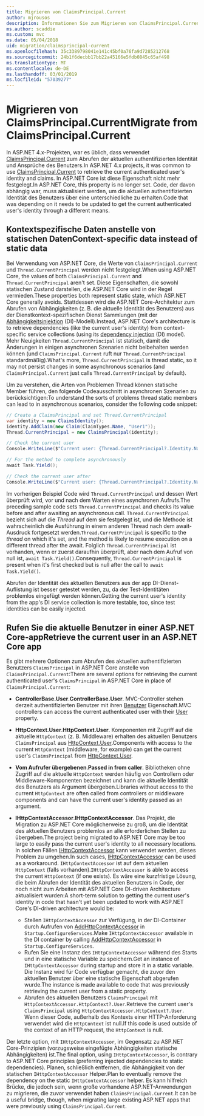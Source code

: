```yaml
---
title: Migrieren von ClaimsPrincipal.Current
author: mjrousos
description: Informationen Sie zum Migrieren von ClaimsPrincipal.Current zum Abrufen des aktuellen authentifizierten Benutzers Identität und Ansprüche in ASP.NET Core.
ms.author: scaddie
ms.custom: mvc
ms.date: 05/04/2018
uid: migration/claimsprincipal-current
ms.openlocfilehash: 35c3389798041e141c45bf0a76fa9d7285212768
ms.sourcegitcommit: 24b1f6decbb17bb22a45166e5fdb0845c65af498
ms.translationtype: MT
ms.contentlocale: de-DE
ms.lasthandoff: 03/01/2019
ms.locfileid: "57039277"
---
```

# <a name="migrate-from-claimsprincipalcurrent"></a><span data-ttu-id="27c41-103">Migrieren von ClaimsPrincipal.Current</span><span class="sxs-lookup"><span data-stu-id="27c41-103">Migrate from ClaimsPrincipal.Current</span></span>

<span data-ttu-id="27c41-104">In ASP.NET 4.x-Projekten, war es üblich, dass verwendet [ClaimsPrincipal.Current](/dotnet/api/system.security.claims.claimsprincipal.current) zum Abrufen der aktuellen authentifizierten Identität und Ansprüche des Benutzers.</span><span class="sxs-lookup"><span data-stu-id="27c41-104">In ASP.NET 4.x projects, it was common to use [ClaimsPrincipal.Current](/dotnet/api/system.security.claims.claimsprincipal.current) to retrieve the current authenticated user's identity and claims.</span></span> <span data-ttu-id="27c41-105">In ASP.NET Core ist diese Eigenschaft nicht mehr festgelegt.</span><span class="sxs-lookup"><span data-stu-id="27c41-105">In ASP.NET Core, this property is no longer set.</span></span> <span data-ttu-id="27c41-106">Code, der davon abhängig war, muss aktualisiert werden, um die aktuellen authentifizierten Identität des Benutzers über eine unterschiedliche zu erhalten.</span><span class="sxs-lookup"><span data-stu-id="27c41-106">Code that was depending on it needs to be updated to get the current authenticated user's identity through a different means.</span></span>

## <a name="context-specific-data-instead-of-static-data"></a><span data-ttu-id="27c41-107">Kontextspezifische Daten anstelle von statischen Daten</span><span class="sxs-lookup"><span data-stu-id="27c41-107">Context-specific data instead of static data</span></span>

<span data-ttu-id="27c41-108">Bei Verwendung von ASP.NET Core, die Werte von `ClaimsPrincipal.Current` und `Thread.CurrentPrincipal` werden nicht festgelegt.</span><span class="sxs-lookup"><span data-stu-id="27c41-108">When using ASP.NET Core, the values of both `ClaimsPrincipal.Current` and `Thread.CurrentPrincipal` aren't set.</span></span> <span data-ttu-id="27c41-109">Diese Eigenschaften, die sowohl statischen Zustand darstellen, die ASP.NET Core wird in der Regel vermieden.</span><span class="sxs-lookup"><span data-stu-id="27c41-109">These properties both represent static state, which ASP.NET Core generally avoids.</span></span> <span data-ttu-id="27c41-110">Stattdessen wird die ASP.NET Core-Architektur zum Abrufen von Abhängigkeiten (z. B. die aktuelle Identität des Benutzers) aus der Dienstkontext-spezifischen Dienst Sammlungen (mit der [Abhängigkeitsinjektion](xref:fundamentals/dependency-injection) (DI)-Modell).</span><span class="sxs-lookup"><span data-stu-id="27c41-110">Instead, ASP.NET Core's architecture is to retrieve dependencies (like the current user's identity) from context-specific service collections (using its [dependency injection](xref:fundamentals/dependency-injection) (DI) model).</span></span> <span data-ttu-id="27c41-111">Mehr Neuigkeiten `Thread.CurrentPrincipal` ist statisch, damit die Änderungen in einigen asynchronen Szenarien nicht beibehalten werden können (und `ClaimsPrincipal.Current` ruft nur `Thread.CurrentPrincipal` standardmäßig).</span><span class="sxs-lookup"><span data-stu-id="27c41-111">What's more, `Thread.CurrentPrincipal` is thread static, so it may not persist changes in some asynchronous scenarios (and `ClaimsPrincipal.Current` just calls `Thread.CurrentPrincipal` by default).</span></span>

<span data-ttu-id="27c41-112">Um zu verstehen, die Arten von Problemen Thread können statische Member führen, den folgende Codeausschnitt in asynchronen Szenarien zu berücksichtigen:</span><span class="sxs-lookup"><span data-stu-id="27c41-112">To understand the sorts of problems thread static members can lead to in asynchronous scenarios, consider the following code snippet:</span></span>

```csharp
// Create a ClaimsPrincipal and set Thread.CurrentPrincipal
var identity = new ClaimsIdentity();
identity.AddClaim(new Claim(ClaimTypes.Name, "User1"));
Thread.CurrentPrincipal = new ClaimsPrincipal(identity);

// Check the current user
Console.WriteLine($"Current user: {Thread.CurrentPrincipal?.Identity.Name}");

// For the method to complete asynchronously
await Task.Yield();

// Check the current user after
Console.WriteLine($"Current user: {Thread.CurrentPrincipal?.Identity.Name}");
```

<span data-ttu-id="27c41-113">Im vorherigen Beispiel Code wird `Thread.CurrentPrincipal` und dessen Wert überprüft wird, vor und nach dem Warten eines asynchronen Aufrufs.</span><span class="sxs-lookup"><span data-stu-id="27c41-113">The preceding sample code sets `Thread.CurrentPrincipal` and checks its value before and after awaiting an asynchronous call.</span></span> <span data-ttu-id="27c41-114">`Thread.CurrentPrincipal` bezieht sich auf die *Thread* auf dem sie festgelegt ist, und die Methode ist wahrscheinlich die Ausführung in einem anderen Thread nach dem await-Ausdruck fortgesetzt werden.</span><span class="sxs-lookup"><span data-stu-id="27c41-114">`Thread.CurrentPrincipal` is specific to the *thread* on which it's set, and the method is likely to resume execution on a different thread after the await.</span></span> <span data-ttu-id="27c41-115">Folglich `Thread.CurrentPrincipal` ist vorhanden, wenn er zuerst daraufhin überprüft, aber nach dem Aufruf von null ist, `await Task.Yield()`.</span><span class="sxs-lookup"><span data-stu-id="27c41-115">Consequently, `Thread.CurrentPrincipal` is present when it's first checked but is null after the call to `await Task.Yield()`.</span></span>

<span data-ttu-id="27c41-116">Abrufen der Identität des aktuellen Benutzers aus der app DI-Dienst-Auflistung ist besser getestet werden, zu, da der Test-Identitäten problemlos eingefügt werden können.</span><span class="sxs-lookup"><span data-stu-id="27c41-116">Getting the current user's identity from the app's DI service collection is more testable, too, since test identities can be easily injected.</span></span>

## <a name="retrieve-the-current-user-in-an-aspnet-core-app"></a><span data-ttu-id="27c41-117">Rufen Sie die aktuelle Benutzer in einer ASP.NET Core-app</span><span class="sxs-lookup"><span data-stu-id="27c41-117">Retrieve the current user in an ASP.NET Core app</span></span>

<span data-ttu-id="27c41-118">Es gibt mehrere Optionen zum Abrufen des aktuellen authentifizierten Benutzers `ClaimsPrincipal` in ASP.NET Core anstelle von `ClaimsPrincipal.Current`:</span><span class="sxs-lookup"><span data-stu-id="27c41-118">There are several options for retrieving the current authenticated user's `ClaimsPrincipal` in ASP.NET Core in place of `ClaimsPrincipal.Current`:</span></span>

* <span data-ttu-id="27c41-119">**ControllerBase.User**.</span><span class="sxs-lookup"><span data-stu-id="27c41-119">**ControllerBase.User**.</span></span> <span data-ttu-id="27c41-120">MVC-Controller stehen derzeit authentifizierten Benutzer mit ihren [Benutzer](/dotnet/api/microsoft.aspnetcore.mvc.controllerbase.user) Eigenschaft.</span><span class="sxs-lookup"><span data-stu-id="27c41-120">MVC controllers can access the current authenticated user with their [User](/dotnet/api/microsoft.aspnetcore.mvc.controllerbase.user) property.</span></span>
* <span data-ttu-id="27c41-121">**HttpContext.User**.</span><span class="sxs-lookup"><span data-stu-id="27c41-121">**HttpContext.User**.</span></span> <span data-ttu-id="27c41-122">Komponenten mit Zugriff auf die aktuelle `HttpContext` (z. B. Middleware) erhalten des aktuellen Benutzers `ClaimsPrincipal` aus [HttpContext.User](/dotnet/api/microsoft.aspnetcore.http.httpcontext.user).</span><span class="sxs-lookup"><span data-stu-id="27c41-122">Components with access to the current `HttpContext` (middleware, for example) can get the current user's `ClaimsPrincipal` from [HttpContext.User](/dotnet/api/microsoft.aspnetcore.http.httpcontext.user).</span></span>
* <span data-ttu-id="27c41-123">**Vom Aufrufer übergebenen**.</span><span class="sxs-lookup"><span data-stu-id="27c41-123">**Passed in from caller**.</span></span> <span data-ttu-id="27c41-124">Bibliotheken ohne Zugriff auf die aktuelle `HttpContext` werden häufig von Controllern oder Middleware-Komponenten bezeichnet und kann die aktuelle Identität des Benutzers als Argument übergeben.</span><span class="sxs-lookup"><span data-stu-id="27c41-124">Libraries without access to the current `HttpContext` are often called from controllers or middleware components and can have the current user's identity passed as an argument.</span></span>
* <span data-ttu-id="27c41-125">**IHttpContextAccessor**.</span><span class="sxs-lookup"><span data-stu-id="27c41-125">**IHttpContextAccessor**.</span></span> <span data-ttu-id="27c41-126">Das Projekt, die Migration zu ASP.NET Core möglicherweise zu groß, um die Identität des aktuellen Benutzers problemlos an alle erforderlichen Stellen zu übergeben.</span><span class="sxs-lookup"><span data-stu-id="27c41-126">The project being migrated to ASP.NET Core may be too large to easily pass the current user's identity to all necessary locations.</span></span> <span data-ttu-id="27c41-127">In solchen Fällen [IHttpContextAccessor](/dotnet/api/microsoft.aspnetcore.http.ihttpcontextaccessor) kann verwendet werden, dieses Problem zu umgehen.</span><span class="sxs-lookup"><span data-stu-id="27c41-127">In such cases, [IHttpContextAccessor](/dotnet/api/microsoft.aspnetcore.http.ihttpcontextaccessor) can be used as a workaround.</span></span> <span data-ttu-id="27c41-128">`IHttpContextAccessor` ist auf dem aktuellen `HttpContext` (falls vorhanden).</span><span class="sxs-lookup"><span data-stu-id="27c41-128">`IHttpContextAccessor` is able to access the current `HttpContext` (if one exists).</span></span> <span data-ttu-id="27c41-129">Es wäre eine kurzfristige Lösung, die beim Abrufen der Identität des aktuellen Benutzers in Code, der noch nicht zum Arbeiten mit ASP.NET Core DI-driven Architecture aktualisiert wurden:</span><span class="sxs-lookup"><span data-stu-id="27c41-129">A short-term solution to getting the current user's identity in code that hasn't yet been updated to work with ASP.NET Core's DI-driven architecture would be:</span></span>

  * <span data-ttu-id="27c41-130">Stellen `IHttpContextAccessor` zur Verfügung, in der DI-Container durch Aufrufen von [AddHttpContextAccessor](https://github.com/aspnet/Hosting/issues/793) in `Startup.ConfigureServices`.</span><span class="sxs-lookup"><span data-stu-id="27c41-130">Make `IHttpContextAccessor` available in the DI container by calling [AddHttpContextAccessor](https://github.com/aspnet/Hosting/issues/793) in `Startup.ConfigureServices`.</span></span>
  * <span data-ttu-id="27c41-131">Rufen Sie eine Instanz des `IHttpContextAccessor` während des Starts und in eine statische Variable zu speichern.</span><span class="sxs-lookup"><span data-stu-id="27c41-131">Get an instance of `IHttpContextAccessor` during startup and store it in a static variable.</span></span> <span data-ttu-id="27c41-132">Die Instanz wird für Code verfügbar gemacht, die zuvor den aktuellen Benutzer über eine statische Eigenschaft abgerufen wurde.</span><span class="sxs-lookup"><span data-stu-id="27c41-132">The instance is made available to code that was previously retrieving the current user from a static property.</span></span>
  * <span data-ttu-id="27c41-133">Abrufen des aktuellen Benutzers `ClaimsPrincipal` mit `HttpContextAccessor.HttpContext?.User`.</span><span class="sxs-lookup"><span data-stu-id="27c41-133">Retrieve the current user's `ClaimsPrincipal` using `HttpContextAccessor.HttpContext?.User`.</span></span> <span data-ttu-id="27c41-134">Wenn dieser Code, außerhalb des Kontexts einer HTTP-Anforderung verwendet wird die `HttpContext` ist null.</span><span class="sxs-lookup"><span data-stu-id="27c41-134">If this code is used outside of the context of an HTTP request, the `HttpContext` is null.</span></span>

<span data-ttu-id="27c41-135">Der letzte option, mit `IHttpContextAccessor`, im Gegensatz zu ASP.NET Core-Prinzipien (vorzugsweise eingefügte Abhängigkeiten statische Abhängigkeiten) ist.</span><span class="sxs-lookup"><span data-stu-id="27c41-135">The final option, using `IHttpContextAccessor`, is contrary to ASP.NET Core principles (preferring injected dependencies to static dependencies).</span></span> <span data-ttu-id="27c41-136">Planen, schließlich entfernen, die Abhängigkeit von der statischen `IHttpContextAccessor` Helper.</span><span class="sxs-lookup"><span data-stu-id="27c41-136">Plan to eventually remove the dependency on the static `IHttpContextAccessor` helper.</span></span> <span data-ttu-id="27c41-137">Es kann hilfreich Brücke, die jedoch sein, wenn große vorhandene ASP.NET-Anwendungen zu migrieren, die zuvor verwendet haben `ClaimsPrincipal.Current`.</span><span class="sxs-lookup"><span data-stu-id="27c41-137">It can be a useful bridge, though, when migrating large existing ASP.NET apps that were previously using `ClaimsPrincipal.Current`.</span></span>
